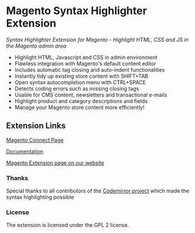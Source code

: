 # Magento Syntax Highlighter Extension

*Syntax Highlighter Extension for Magento - Highlight HTML, CSS and JS in the Magento admin area*

* Highlight HTML, Javascript and CSS in admin environment
* Flawless integration with Magento's default content editor
* Includes automatic tag closing and auto-indent functionalities
* Instantly tidy up existing store content with SHIFT+TAB
* Open syntax autocompletion menu with CTRL+SPACE
* Detects coding errors such as missing closing tags
* Usable for CMS content, newsletters and transactional e-mails
* Highlight product and category descriptions and fields
* Manage your Magento store content more efficiently!


## Extension Links
[Magento Connect Page](http://www.magentocommerce.com/magento-connect/syntax-highlighter-by-plugin-company.html)

[Documentation](https://plugin.company/docs/magento-extensions/magento-syntax-highlighter-user-manual/)

[Magento Extension page on our website](https://plugin.company/magento-extensions/syntax-highlighter.html)

### Thanks
Special thanks to all contributors of the [Codemirror project](https://github.com/codemirror/codemirror) which made the syntax highlighting possible

### License
The extension is licensed under the GPL 2 license.
